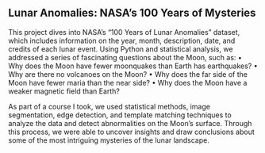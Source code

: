 ## Lunar Anomalies: NASA’s 100 Years of Mysteries

This project dives into NASA’s “100 Years of Lunar Anomalies” dataset, which includes information on the year, month, description, date, and credits of each lunar event. Using Python and statistical analysis, we addressed a series of fascinating questions about the Moon, such as:
	•	Why does the Moon have fewer moonquakes than Earth has earthquakes?
	•	Why are there no volcanoes on the Moon?
	•	Why does the far side of the Moon have fewer maria than the near side?
	•	Why does the Moon have a weaker magnetic field than Earth?

As part of a course I took, we used statistical methods, image segmentation, edge detection, and template matching techniques to analyze the data and detect abnormalities on the Moon’s surface. Through this process, we were able to uncover insights and draw conclusions about some of the most intriguing mysteries of the lunar landscape.

